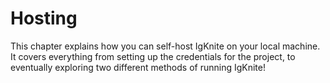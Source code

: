 # Hosting

This chapter explains how you can self-host IgKnite on your local machine. It covers everything from setting up the credentials for the project, to eventually exploring two different methods of running IgKnite!